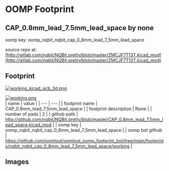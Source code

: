 # OOMP Footprint  
## CAP_0.8mm_lead_7.5mm_lead_space  by none  
  
oomp key: oomp_nqbit_nqbit_cap_0_8mm_lead_7_5mm_lead_space  
  
source repo at: [http://gitlab.com/nqbit/NQBit.pretty/blob/master/ZMCJF7T13T.kicad_mod](http://gitlab.com/nqbit/NQBit.pretty/blob/master/ZMCJF7T13T.kicad_mod)  
## Footprint  
  
[![working_kicad_pcb_3d.png](working_kicad_pcb_3d_600.png)](working_kicad_pcb_3d.png)  
  
[![working.png](working_600.png)](working.png)  
| name | value | 
| --- | --- | 
| footprint name | CAP_0.8mm_lead_7.5mm_lead_space | 
| footprint description | None | 
| number of pads | 2 | 
| github path | http://github.com/nqbit/NQBit.pretty/blob/master/CAP_0.8mm_lead_7.5mm_lead_space.kicad_mod | 
| oomp key | oomp_nqbit_nqbit_cap_0_8mm_lead_7_5mm_lead_space | 
| oomp bot github | https://github.com/oomlout/oomlout_oomp_footprint_bot/tree/main/footprints/nqbit_nqbit_cap_0_8mm_lead_7_5mm_lead_space/working | 
## Images  
